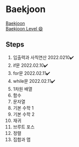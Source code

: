 # Baekjoon
<a href='https://www.acmicpc.net/step'>Baekjoon</a><br>
<a target = '_blank' href='https://solved.ac/profile/yeanvely'>Baekjoon Level :smile:</a>

## Steps
1. 입출력과 사칙연산 2022.0210✔️
2. if문 2022.02.10✔️
3. for문 2022.02.11✔️
4. while문 2022.02.11✔️
5. 1차원 배열
6. 함수
7. 문자열
8. 기본 수학 1
9. 기본 수학 2
10. 재귀
11. 브루트 포스
12. 정렬
13. 집합과 맵

